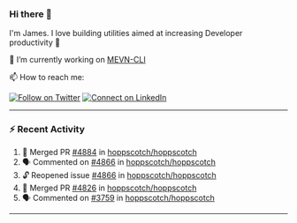 ### Hi there 👋

I'm James. I love building utilities aimed at increasing Developer productivity :raised_hands: 

🔭 I’m currently working on [MEVN-CLI](https://github.com/madlabsinc/mevn-cli)

📫 How to reach me:

[![Follow on Twitter](https://img.shields.io/badge/--twitter?label=Twitter&logo=Twitter&style=social)](https://twitter.com/james_madhacks) [![Connect on LinkedIn](https://img.shields.io/badge/--linkedin?label=LinkedIn&logo=LinkedIn&style=social)](https://www.linkedin.com/in/jamesgeorge007)

---

### :zap: Recent Activity

<!--START_SECTION:activity-->
1. 🎉 Merged PR [#4884](https://github.com/hoppscotch/hoppscotch/pull/4884) in [hoppscotch/hoppscotch](https://github.com/hoppscotch/hoppscotch)
2. 🗣 Commented on [#4866](https://github.com/hoppscotch/hoppscotch/issues/4866#issuecomment-2720378795) in [hoppscotch/hoppscotch](https://github.com/hoppscotch/hoppscotch)
3. 🔓 Reopened issue [#4866](https://github.com/hoppscotch/hoppscotch/issues/4866) in [hoppscotch/hoppscotch](https://github.com/hoppscotch/hoppscotch)
4. 🎉 Merged PR [#4826](https://github.com/hoppscotch/hoppscotch/pull/4826) in [hoppscotch/hoppscotch](https://github.com/hoppscotch/hoppscotch)
5. 🗣 Commented on [#3759](https://github.com/hoppscotch/hoppscotch/issues/3759#issuecomment-2720349139) in [hoppscotch/hoppscotch](https://github.com/hoppscotch/hoppscotch)
<!--END_SECTION:activity-->

---

<!--
**jamesgeorge007/jamesgeorge007** is a ✨ _special_ ✨ repository because its `README.md` (this file) appears on your GitHub profile.

Here are some ideas to get you started:

- 🌱 I’m currently learning ...
- 👯 I’m looking to collaborate on ...
- 🤔 I’m looking for help with ...
- 💬 Ask me about ...
- 😄 Pronouns: ...
- ⚡ Fun fact: ...
-->
